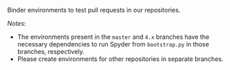 Binder environments to test pull requests in our repositories.

*Notes*:
* The environments present in the `master` and `4.x` branches have the necessary
  dependencies to run Spyder from `bootstrap.py` in those branches, respectively.
* Please create environments for other repositories in separate branches.
